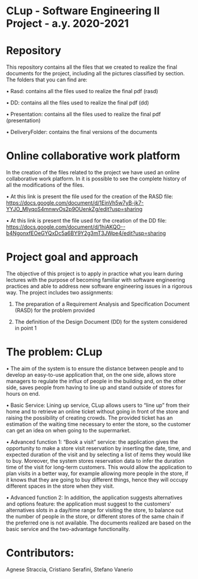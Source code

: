 # CLup - Software Engineering II Project - a.y. 2020-2021
# Repository
This repository contains all the files that we created to realize the final documents for the project, including all the pictures classified by section. 
The folders that you can find are:

•	Rasd: contains all the files used to realize the final pdf (rasd)

•	DD: contains all the files used to realize the final pdf (dd)

•	Presentation: contains all the files used to realize the final pdf (presentation)

•	DeliveryFolder: contains the final versions of the documents

# Online collaborative work platform
In the creation of the files related to the project we have used an online collaborative work platform.
In it is possible to see the complete history of all the modifications of the files.

•	At this link is present the file used for the creation of the RASD file: https://docs.google.com/document/d/1EinVh5w7yB-jk7-YYJO_MIyqoS4mnwvOs2p9OUenkZg/edit?usp=sharing

•	At this link is present the file used for the creation of the DD file: https://docs.google.com/document/d/1hjAKQO--b4NgonxfEOeGYQxDc5a6BY9Y2g3mT3JWpe4/edit?usp=sharing

# Project goal and approach

The objective of this project is to apply in practice what you learn during lectures with the purpose of becoming familiar with software engineering practices and able to address new software engineering issues in a rigorous way. The project includes two assignments:

1.	The preparation of a Requirement Analysis and Specification Document (RASD) for the problem provided

2.	The definition of the Design Document (DD) for the system considered in point 1 


# The problem: CLup
•	The aim of the system is to ensure the distance between people and to develop an easy-to-use application that, on the one side, allows store managers to regulate the influx of people in the building and, on the other side, saves people from having to line up and stand outside of stores for hours on end. 

•	Basic Service: 
Lining up service, CLup allows users to “line up” from their home and to retrieve an online ticket without going in front of the store and raising the possibility of creating crowds. The provided ticket has an estimation of the waiting time necessary to enter the store, so the customer can get an idea on when going to the supermarket.
 
•	Advanced function 1:
“Book a visit” service: the application gives the opportunity to make a store visit reservation by inserting the date, time, and expected duration of the visit and by selecting a list of items they would like to buy. Moreover, the system stores reservation data to infer the duration time of the visit for long-term customers. This would allow the application to plan visits in a better way, for example allowing more people in the store, if it knows that they are going to buy different things, hence they will occupy different spaces in the store when they visit.

•	Advanced function 2:
In addition, the application suggests alternatives and options feature: the application must suggest to the customers' alternatives slots in a day/time range for visiting the store, to balance out the number of people in the store, or different stores of the same chain if the preferred one is not available.
The documents realized are based on the basic service and the two-advantage functionality.

# Contributors:
Agnese Straccia, 
Cristiano Serafini, 
Stefano Vanerio

